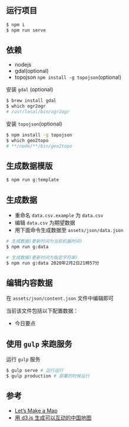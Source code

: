 ## 运行项目
```bash
$ npm i
$ npm run serve
```

## 依赖

- nodejs
- gdal(optional)
- topojson `npm install -g topojson`(optional)

安装 `gdal` (optional)
```bash
$ brew install gdal
$ which ogr2ogr
# /usr/local/bin/ogr2ogr
```

安装 `topojson`(optional)
```bash
$ npm install -g topojson
$ which geo2topo
# **/node/**/bin/geo2topo
```

## 生成数据模版

```bash
$ npm run g:template
```

## 生成数据

- 重命名 `data.csv.example` 为 `data.csv`
- 编辑 `data.csv` 为期望数据
- 用下面命令生成数据至 `assets/json/data.json`

```bash
# 生成数据(更新时间为当前机器时间)
$ npm run g:data

# 生成数据(更新时间为指定字符串)
$ npm run g:data 2020年2月2日21時57分
```

## 编辑内容数据

在 `assets/json/content.json` 文件中编辑即可

当前该文件包括以下配置数据：
- 今日要点

## 使用 `gulp` 来跑服务

运行 `gulp` 服务
```bash
$ gulp serve # 运行运行
$ gulp production # 部署的时候运行
```

## 参考

- [Let’s Make a Map](https://bost.ocks.org/mike/map/)
- [用 d3.js 生成可以互动的中国地图](https://yukun.im/javascript/533)
